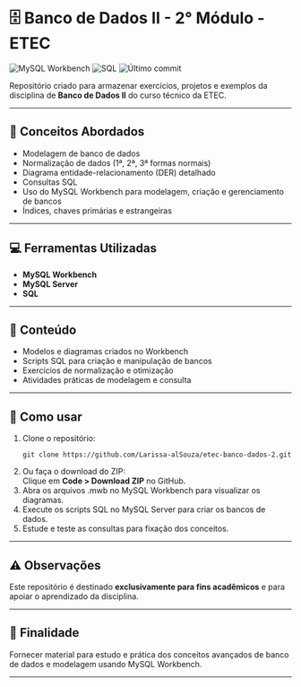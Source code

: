 <h1>🗄️ Banco de Dados II - 2° Módulo - ETEC</h1>

<p>
  <img src="https://img.shields.io/badge/tool-MySQL%20Workbench-00758F?logo=mysql&logoColor=white" alt="MySQL Workbench" />
  <img src="https://img.shields.io/badge/language-SQL-blue?logo=postgresql" alt="SQL" />
  <img src="https://img.shields.io/github/last-commit/seuusuario/seurepositorio" alt="Último commit" />
</p>

<p>
  Repositório criado para armazenar exercícios, projetos e exemplos da disciplina de <strong>Banco de Dados II</strong> do curso técnico da ETEC.
</p>

<hr />

<h2>📘 Conceitos Abordados</h2>
<ul>
  <li>Modelagem de banco de dados</li>
  <li>Normalização de dados (1ª, 2ª, 3ª formas normais)</li>
  <li>Diagrama entidade-relacionamento (DER) detalhado</li>
  <li>Consultas SQL</li>
  <li>Uso do MySQL Workbench para modelagem, criação e gerenciamento de bancos</li>
  <li>Índices, chaves primárias e estrangeiras</li>
</ul>

<hr />

<h2>💻 Ferramentas Utilizadas</h2>
<ul>
  <li><strong>MySQL Workbench</strong></li>
  <li><strong>MySQL Server</strong></li>
  <li><strong>SQL</strong></li>
</ul>

<hr />

<h2>📂 Conteúdo</h2>
<ul>
  <li>Modelos e diagramas criados no Workbench</li>
  <li>Scripts SQL para criação e manipulação de bancos</li>
  <li>Exercícios de normalização e otimização</li>
  <li>Atividades práticas de modelagem e consulta</li>
</ul>

<hr />

<h2>🚀 Como usar</h2>
<ol>
  <li>
    Clone o repositório:
    <pre><code>git clone https://github.com/Larissa-alSouza/etec-banco-dados-2.git</code></pre>
  </li>
  <li>Ou faça o download do ZIP:<br />
    Clique em <strong>Code &gt; Download ZIP</strong> no GitHub.
  </li>
  <li>Abra os arquivos .mwb no MySQL Workbench para visualizar os diagramas.</li>
  <li>Execute os scripts SQL no MySQL Server para criar os bancos de dados.</li>
  <li>Estude e teste as consultas para fixação dos conceitos.</li>
</ol>

<hr />

<h2>⚠️ Observações</h2>
<p>Este repositório é destinado <strong>exclusivamente para fins acadêmicos</strong> e para apoiar o aprendizado da disciplina.</p>

<hr />

<h2>🎯 Finalidade</h2>
<p>Fornecer material para estudo e prática dos conceitos avançados de banco de dados e modelagem usando MySQL Workbench.</p>

<hr />
